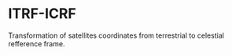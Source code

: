 # ITRF-ICRF

Transformation of satellites coordinates from terrestrial to celestial refference frame.
